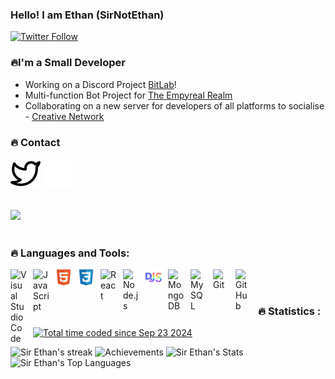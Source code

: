 ### Hello! I am Ethan (SirNotEthan)

[![Twitter Follow](https://img.shields.io/twitter/follow/SirNotEthan?color=1DA1F2&logo=twitter&style=for-the-badge)](https://twitter.com/intent/follow?original_referer=https%3A%2F%2Fgithub.com%2FSirNotEthan&screen_name=SirNotEthan)

<h3>🔥I'm a Small Developer</h3>

- Working on a Discord Project [BitLab](https://discord.gg/7rvXDXRwtg)!
- Multi-function Bot Project for [The Empyreal Realm](https://discord.gg/AtDaa47rQn)
- Collaborating on a new server for developers of all platforms to socialise - [Creative Network](https://discord.gg/jWM3wzhMc7)

<h3>🔥 Contact </h3>

[![website](./img/twitter-light.svg)](https://twitter.com/sirnotethan#gh-light-mode-only)
[![website](./img/twitter-dark.svg)](https://twitter.com/sirnotethan#gh-dark-mode-only)
&nbsp;&nbsp;

<br />
<a href="https://discord.com/users/959555371385622590">
    <img src="https://discord.c99.nl/widget/theme-3/959555371385622590.png" />
</a>
<br />
<br />

<h3>🔥 Languages and Tools:</h3>

[<img align="left" alt="Visual Studio Code" width="26px" src="https://cdn.jsdelivr.net/gh/devicons/devicon/icons/vscode/vscode-original.svg" style="padding-right:10px;" />](https://code.visualstudio.com/)
[<img align="left" alt="JavaScript" width="26px" src="https://cdn.jsdelivr.net/gh/devicons/devicon/icons/javascript/javascript-original.svg" style="padding-right:10px;" />](https://www.javascript.com/)
[<img align="left" alt="HTML" width="26px" src="https://github.com/devicons/devicon/blob/v2.16.0/icons/html5/html5-original.svg" style="padding-right:10px;" />](https://html5.org/)
[<img align="left" alt="CSS" width="26px" src="https://github.com/devicons/devicon/blob/v2.16.0/icons/css3/css3-original.svg" style="padding-right:10px;" />](https://css3.com/)
[<img align="left" alt="React" width="26px" src="https://cdn.jsdelivr.net/gh/devicons/devicon/icons/react/react-original.svg" style="padding-right:10px;" />](https://react.dev/)
[<img align="left" alt="Node.js" width="26px" src="https://cdn.jsdelivr.net/gh/devicons/devicon/icons/nodejs/nodejs-original.svg" style="padding-right:10px;" />](https://nodejs.org/en)
[<img align="left" alt="Discord.js" width="26px" src="https://github.com/devicons/devicon/blob/v2.16.0/icons/discordjs/discordjs-original.svg" style="padding-right:10px;" />](https://discord.js.org/)
[<img align="left" alt="MongoDB" width="26px" src="https://cdn.jsdelivr.net/gh/devicons/devicon/icons/mongodb/mongodb-original.svg" style="padding-right:10px;" />](https://www.mongodb.com/)
[<img align="left" alt="MySQL" width="26px" src="https://cdn.jsdelivr.net/gh/devicons/devicon/icons/mysql/mysql-original.svg" style="padding-right:10px;" />](https://www.mysql.com/)
[<img align="left" alt="Git" width="26px" src="https://cdn.jsdelivr.net/gh/devicons/devicon/icons/git/git-original.svg" style="padding-right:10px;" />](https://git-scm.com/)
[<img align="left" alt="GitHub" width="26px" src="https://user-images.githubusercontent.com/3369400/139447912-e0f43f33-6d9f-45f8-be46-2df5bbc91289.png" style="padding-right:10px;" />](https://github.com)

<br />
<br />

<h3>🔥 Statistics :</h3>

<a href="https://wakatime.com/@810d81e8-8485-4201-af21-e21aeac38069"><img src="https://wakatime.com/badge/user/810d81e8-8485-4201-af21-e21aeac38069.svg" alt="Total time coded since Sep 23 2024" /></a>

<img alt="Sir Ethan's streak" src="http://github-readme-streak-stats.herokuapp.com?user=sirnotethan&theme=monokai&hide_border=true&date_format=j%20M%5B%20Y%5D&background=1F222E&stroke=FFFFFF&currStreakLabel=FFE8D1&sideLabels=FFE8D1&ring=68C3D4&fire=568EA3&currStreakNum=FFFFFF&sideNums=68C3D4"/>


<img alt="Achievements" src="https://github-profile-trophy.vercel.app/?username=sirnotethan&theme=nord&title=MultiLanguage,Commits,Followers,Stars&no-frame=true&margin-w=18"/>
<img alt="Sir Ethan's Stats" src="https://denvercoder1-github-readme-stats.vercel.app/api/?username=sirnotethan&show_icons=true&include_all_commits=true&count_private=true&theme=react&hide_border=true&bg_color=1F222E&title_color=68C3D4&icon_color=FFE8D1&hide_title=true&hide=contribs"/>

<img alt="Sir Ethan's Top Languages" src="https://github-readme-stats.vercel.app/api/top-langs?username=sirnotethan&langs_count=4&layout=compact&theme=react&bg_color=1F222E&title_color=68C3D4&icon_color=F8D866&border_color=1F222E" height="198px"/>
